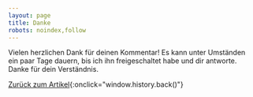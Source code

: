 ```yaml
---
layout: page
title: Danke
robots: noindex,follow
---
```


Vielen herzlichen Dank für deinen Kommentar!
Es kann unter Umständen ein paar Tage dauern, bis ich ihn freigeschaltet habe
und dir antworte. Danke für dein Verständnis.

[Zurück zum Artikel](#){:onclick="window.history.back()"}
